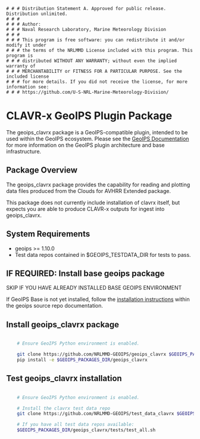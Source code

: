     # # # Distribution Statement A. Approved for public release. Distribution unlimited.
    # # #
    # # # Author:
    # # # Naval Research Laboratory, Marine Meteorology Division
    # # #
    # # # This program is free software: you can redistribute it and/or modify it under
    # # # the terms of the NRLMMD License included with this program. This program is
    # # # distributed WITHOUT ANY WARRANTY; without even the implied warranty of
    # # # MERCHANTABILITY or FITNESS FOR A PARTICULAR PURPOSE. See the included license
    # # # for more details. If you did not receive the license, for more information see:
    # # # https://github.com/U-S-NRL-Marine-Meteorology-Division/

CLAVR-x GeoIPS Plugin Package
===========================================

The geoips_clavrx package is a GeoIPS-compatible plugin, intended to be used
within the GeoIPS ecosystem.
Please see the
[GeoIPS Documentation](https://github.com/NRLMMD-GEOIPS/geoips#readme)
for more information on the GeoIPS plugin architecture and base infrastructure.

Package Overview
-----------------

The geoips_clavrx package provides the capability for reading and plotting
data files produced from the Clouds for AVHRR Extended package.

This package does not currently include installation of clavrx itself, but
expects you are able to produce CLAVR-x outputs for ingest into geoips_clavrx.

System Requirements
---------------------

* geoips >= 1.10.0
* Test data repos contained in $GEOIPS_TESTDATA_DIR for tests to pass.

IF REQUIRED: Install base geoips package
------------------------------------------------------------
SKIP IF YOU HAVE ALREADY INSTALLED BASE GEOIPS ENVIRONMENT

If GeoIPS Base is not yet installed, follow the
[installation instructions](https://github.com/NRLMMD-GEOIPS/geoips#installation)
within the geoips source repo documentation.

Install geoips_clavrx package
----------------------------
```bash

    # Ensure GeoIPS Python environment is enabled.

    git clone https://github.com/NRLMMD-GEOIPS/geoips_clavrx $GEOIPS_PACKAGES_DIR/geoips_clavrx
    pip install -e $GEOIPS_PACKAGES_DIR/geoips_clavrx
```

Test geoips_clavrx installation
-----------------------------
```bash

    # Ensure GeoIPS Python environment is enabled.

    # Install the clavrx test data repo
    git clone https://github.com/NRLMMD-GEOIPS/test_data_clavrx $GEOIPS_TESTDATA_DIR/

    # If you have all test data repos available:
    $GEOIPS_PACKAGES_DIR/geoips_clavrx/tests/test_all.sh
```
